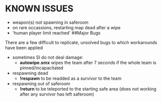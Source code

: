 # KNOWN ISSUES
 * weapon(s) not spawning in saferoom  
 * on rare occassions, restarting map dead after a wipe
 * 'human player limit reached' 
##Major Bugs

There are a few difficult to replicate, unsolved bugs to which workarounds have been applied 
 * sometimes SI do not deal damage: 
   * **autowipe.smx** wipes the team after 7 seconds if the whole team is pinned/incapacitated
 * respawning dead
   * **!respawn** to be readded as a survivor to the team
 * respawning out of saferoom
   * **!return** to be teleported to the starting safe area (does not working after any survivor has left saferoom)


   
